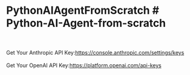 # PythonAIAgentFromScratch #   P y t h o n - A I - A g e n t - f r o m - s c r a t c h 
 <br><br>
 Get Your Anthropic API Key:https://console.anthropic.com/settings/keys
<br><br>
Get Your OpenAI API Key:https://platform.openai.com/api-keys
